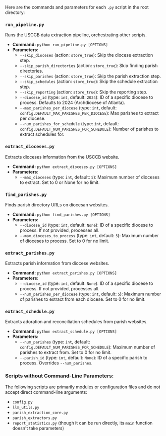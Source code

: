 Here are the commands and parameters for each `.py` script in the root directory:
### `run_pipeline.py`
Runs the USCCB data extraction pipeline, orchestrating other scripts.
*   **Command:** `python run_pipeline.py [OPTIONS]`
*   **Parameters:**
    *   `--skip_dioceses` (action: `store_true`): Skip the diocese extraction step.
    *   `--skip_parish_directories` (action: `store_true`): Skip finding parish directories.
    *   `--skip_parishes` (action: `store_true`): Skip the parish extraction step.
    *   `--skip_schedules` (action: `store_true`): Skip the schedule extraction step.
    *   `--skip_reporting` (action: `store_true`): Skip the reporting step.
    *   `--diocese_id` (type: `int`, default: `2024`): ID of a specific diocese to process. Defaults to 2024 (Archdiocese of Atlanta).
    *   `--max_parishes_per_diocese` (type: `int`, default: `config.DEFAULT_MAX_PARISHES_PER_DIOCESE`): Max parishes to extract per diocese.
    *   `--num_parishes_for_schedule` (type: `int`, default: `config.DEFAULT_NUM_PARISHES_FOR_SCHEDULE`): Number of parishes to extract schedules for.

### `extract_dioceses.py`
Extracts dioceses information from the USCCB website.
*   **Command:** `python extract_dioceses.py [OPTIONS]`
*   **Parameters:**
    *   `--max_dioceses` (type: `int`, default: `5`): Maximum number of dioceses to extract. Set to 0 or None for no limit.

### `find_parishes.py`
Finds parish directory URLs on diocesan websites.
*   **Command:** `python find_parishes.py [OPTIONS]`
*   **Parameters:**
    *   `--diocese_id` (type: `int`, default: `None`): ID of a specific diocese to process. If not provided, processes all.
    *   `--max_dioceses_to_process` (type: `int`, default: `5`): Maximum number of dioceses to process. Set to 0 for no limit.

### `extract_parishes.py`
Extracts parish information from diocese websites.
*   **Command:** `python extract_parishes.py [OPTIONS]`
*   **Parameters:**
    *   `--diocese_id` (type: `int`, default: `None`): ID of a specific diocese to process. If not provided, processes all.
    *   `--num_parishes_per_diocese` (type: `int`, default: `5`): Maximum number of parishes to extract from each diocese. Set to 0 for no limit.

### `extract_schedule.py`
Extracts adoration and reconciliation schedules from parish websites.
*   **Command:** `python extract_schedule.py [OPTIONS]`
*   **Parameters:**
    *   `--num_parishes` (type: `int`, default: `config.DEFAULT_NUM_PARISHES_FOR_SCHEDULE`): Maximum number of parishes to extract from. Set to 0 for no limit.
    *   `--parish_id` (type: `int`, default: `None`): ID of a specific parish to process. Overrides `--num_parishes`.

### Scripts without Command-Line Parameters:
The following scripts are primarily modules or configuration files and do not accept direct command-line arguments:
*   `config.py`
*   `llm_utils.py`
*   `parish_extraction_core.py`
*   `parish_extractors.py`
*   `report_statistics.py` (though it can be run directly, its `main` function doesn't take parameters)